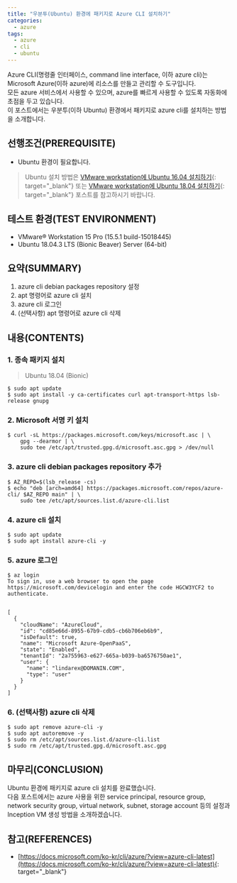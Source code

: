 ```yaml
---
title: "우분투(Ubuntu) 환경에 패키지로 Azure CLI 설치하기"
categories: 
  - azure
tags: 
  - azure
  - cli
  - ubuntu
---
```



Azure CLI(명령줄 인터페이스, command line interface, 이하 azure cli)는 Microsoft Azure(이하 azure)에 리소스를 만들고 관리할 수  도구입니다. <br />
모든 azure 서비스에서 사용할 수 있으며, azure를 빠르게 사용할 수 있도록 자동화에 초점을 두고 있습니다. <br />
이 포스트에서는 우분투(이하 Ubuntu) 환경에서 패키지로 azure cli를 설치하는 방법을 소개합니다.


## 선행조건(PREREQUISITE)
- Ubuntu 환경이 필요합니다.

> Ubuntu 설치 방법은 [VMware workstation에 Ubuntu 16.04 설치하기](https://lindarex.github.io/ubuntu/ubuntu-1604-installation/){: target="_blank"} 또는 [VMware workstation에 Ubuntu 18.04 설치하기](https://lindarex.github.io/ubuntu/ubuntu-1804-installation/){: target="_blank"} 포스트를 참고하시기 바랍니다.


## 테스트 환경(TEST ENVIRONMENT)
- VMware® Workstation 15 Pro (15.5.1 build-15018445)
- Ubuntu 18.04.3 LTS (Bionic Beaver) Server (64-bit)


## 요약(SUMMARY)
1. azure cli debian packages repository 설정
2. apt 명령어로 azure cli 설치
3. azure cli 로그인
4. (선택사항) apt 명령어로 azure cli 삭제

## 내용(CONTENTS)
### 1. 종속 패키지 설치

> Ubuntu 18.04 (Bionic)

```shell
$ sudo apt update
$ sudo apt install -y ca-certificates curl apt-transport-https lsb-release gnupg
```

### 2. Microsoft 서명 키 설치
```shell
$ curl -sL https://packages.microsoft.com/keys/microsoft.asc | \
    gpg --dearmor | \
    sudo tee /etc/apt/trusted.gpg.d/microsoft.asc.gpg > /dev/null
```

### 3. azure cli debian packages repository 추가
```shell
$ AZ_REPO=$(lsb_release -cs)
$ echo "deb [arch=amd64] https://packages.microsoft.com/repos/azure-cli/ $AZ_REPO main" | \
    sudo tee /etc/apt/sources.list.d/azure-cli.list
```

### 4. azure cli 설치
```shell
$ sudo apt update
$ sudo apt install azure-cli -y
```

### 5. azure 로그인
```shell
$ az login
To sign in, use a web browser to open the page https://microsoft.com/devicelogin and enter the code HGCW3YCF2 to authenticate.


[
  {
    "cloudName": "AzureCloud",
    "id": "cd85e66d-8955-67b9-cdb5-cb6b706eb6b9",
    "isDefault": true,
    "name": "Microsoft Azure-OpenPaaS",
    "state": "Enabled",
    "tenantId": "2a755963-e627-665a-b039-ba6576750ae1",
    "user": {
      "name": "lindarex@DOMANIN.COM",
      "type": "user"
    }
  }
]
```

### 6. (선택사항) azure cli 삭제
```shell
$ sudo apt remove azure-cli -y
$ sudo apt autoremove -y
$ sudo rm /etc/apt/sources.list.d/azure-cli.list
$ sudo rm /etc/apt/trusted.gpg.d/microsoft.asc.gpg
```


## 마무리(CONCLUSION)
Ubuntu 환경에 패키지로 azure cli 설치를 완료했습니다. <br />
다음 포스트에서는 azure 사용을 위한 service principal, resource group, network security group, virtual network, subnet, storage account 등의 설정과 Inception VM 생성 방법을 소개하겠습니다.


## 참고(REFERENCES)
- [https://docs.microsoft.com/ko-kr/cli/azure/?view=azure-cli-latest](https://docs.microsoft.com/ko-kr/cli/azure/?view=azure-cli-latest){: target="_blank"}
